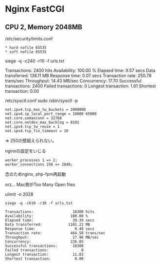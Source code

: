 # Nginx FastCGI

## CPU 2, Memory 2048MB

/etc/security/limits.conf

```
* hard nofile 65535
* soft nofile 65535
```

siege -q -c240 -r10 -f urls.txt

Transactions:                   2400 hits
Availability:                 100.00 %
Elapsed time:                   9.57 secs
Data transferred:             138.11 MB
Response time:                  0.07 secs
Transaction rate:             250.78 trans/sec
Throughput:                    14.43 MB/sec
Concurrency:                   17.70
Successful transactions:        2400
Failed transactions:               0
Longest transaction:            1.61
Shortest transaction:           0.00

/etc/sysctl.conf
sudo /sbin/sysctl -p

```
net.ipv4.tcp_max_tw_buckets = 2000000
net.ipv4.ip_local_port_range = 10000 65000
net.core.somaxconn = 32768
net.core.netdev_max_backlog = 8192
net.ipv4.tcp_tw_reuse = 1
net.ipv4.tcp_fin_timeout = 10
```

=> 250の壁超えられない。

nginxの設定をいじる

```
worker_processes 1 => 2;
worker_connections 256 => 2048;
```

念のためnginx, php-fpm再起動

orz... Mac側がToo Many Open files

ulimit -n 2028

```
siege -q -c610 -r30 -f urls.txt
```

```
Transactions:                  18300 hits
Availability:                 100.00 %
Elapsed time:                  39.39 secs
Data transferred:            1101.22 MB
Response time:                  0.49 secs
Transaction rate:             464.58 trans/sec
Throughput:                    27.96 MB/sec
Concurrency:                  226.85
Successful transactions:       18300
Failed transactions:               0
Longest transaction:           11.83
Shortest transaction:           0.00
```

